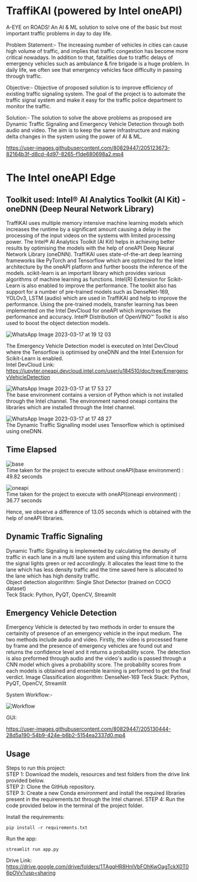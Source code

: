 # TraffiKAI (powered by Intel oneAPI)

A-EYE on ROADS!
An AI & ML solution to solve one of the basic but most important traffic problems in day to day life.  

Problem Statement:- The increasing number of vehicles in cities can cause high volume of traffic, and implies that traffic congestion has become more critical nowadays. In addition to that, fatalities due to traffic delays of emergency vehicles such as ambulance & fire brigade is a huge problem. In daily life, we often see that emergency vehicles face difficulty in passing through traffic.

Objective:- Objective of proposed solution is to improve efficiency of existing traffic signaling system. The goal of the project is to automate the traffic signal system and make it easy for the traffic police department to monitor the traffic.

Solution:- The solution to solve the above problems as proposed are Dynamic Traffic Signaling and Emergency Vehicle Detection through both audio and video. The aim is to keep the same infrastructure and making delta changes in the system using the power of AI & ML.

https://user-images.githubusercontent.com/80829447/205123673-82164b3f-d8cd-4d97-8265-f1de680698a2.mp4  

# The Intel oneAPI Edge  
## Toolkit used: Intel® AI Analytics Toolkit (AI Kit) - oneDNN (Deep Neural Network Library)
TraffiKAI uses multiple memory intensive machine learning models which increases the runtime by a significant amount causing a delay in the processing of the input videos on the systems with limited processing power. The Intel® AI Analytics Toolkit (AI Kit) helps in achieving better results by optimising the models with the help of oneAPI Deep Neural Network Library (oneDNN). TraffiKAI uses state-of-the-art deep learning frameworks like PyTorch and Tensorflow which are optimized for the Intel architecture by the oneAPI platform and further boosts the inference of the models. scikit-learn is an important library which provides various algorithms of machine learning as functions. Intel(R) Extension for Scikit-Learn is also enabled to improve the performance. The toolkit also has support for a number of pre-trained models such as DenseNet-169, YOLOv3, LSTM (audio) which are used in TraffiKAI and help to improve the performance. Using the pre-trained models, transfer learning has been implemented on the Intel DevCloud for oneAPI which improvises the performance and accuracy. Intel® Distribution of OpenVINO™ Toolkit is also used to boost the object detection models.

![WhatsApp Image 2023-03-17 at 19 12 03](https://user-images.githubusercontent.com/80829447/225927241-274a2524-7f6c-4070-a0d9-98c323a91e4d.jpg)

The Emergency Vehicle Detection model is executed on Intel DevCloud where the Tensorflow is optimised by oneDNN and the Intel Extension for Scikit-Learn is enabled.  
Intel DevCloud Link: https://jupyter.oneapi.devcloud.intel.com/user/u184510/doc/tree/EmergencyVehicleDetection 

![WhatsApp Image 2023-03-17 at 17 53 27](https://user-images.githubusercontent.com/80829447/225928507-7d0b7666-016e-48f8-b62b-60177941fcbf.jpg)  
The base environment contains a version of Python which is not installed through the Intel channel. The environment named oneapi contains the libraries which are installed through the Intel channel. 

![WhatsApp Image 2023-03-17 at 17 48 27](https://user-images.githubusercontent.com/80829447/225928512-ef24a2a3-c707-41c1-a6eb-76fbf5d2eeef.jpg)  
The Dynamic Traffic Signalling model uses Tensorflow which is optimised using oneDNN.  

## Time Elapsed  


![base](https://user-images.githubusercontent.com/80829447/225929189-425d3277-11e8-4cdb-a4c6-8e8ceb4b07d7.jpg)  
Time taken for the project to execute without oneAPI(base environment) : 49.82 seconds

![oneapi](https://user-images.githubusercontent.com/80829447/225929182-e8ed05c0-374d-4fcf-997f-c4b00f38904d.jpg)  
Time taken for the project to execute with oneAPI(oneapi environment) : 36.77 seconds  

Hence, we observe a difference of 13.05 seconds which is obtained with the help of oneAPI libraries.  

  
  
## Dynamic Traffic Signaling
Dynamic Traffic Signaling is implemented by calculating the density of traffic in each lane in a multi lane system and using this information it turns the signal lights green or red accordingly. It allocates the least time to the lane which has less density traffic and the time saved here is allocated to the lane which has high density traffic.  
Object detection alogorithm: Single Shot Detector (trained on COCO dataset)  
Teck Stack: Python, PyQT, OpenCV, Streamlit

## Emergency Vehicle Detection
Emergency Vehicle is detected by two methods in order to ensure the certainity of presence of an emergency vehicle in the input medium. The two methods include audio and video. Firstly, the video is processed frame by frame and the presence of emergency vehicles are found out and returns the confidence level and it returns a probability score.
The detection is also preformed through audio and the video's audio is passed through a CNN model which gives a probability score.
The probability scores from each models is obtained and ensemble learning is performed to get the final verdict.
Image Classification alogorithm: DenseNet-169 
Teck Stack: Python, PyQT, OpenCV, Streamlit

System Workflow:-  

![Workflow](https://user-images.githubusercontent.com/80829447/205130227-27c7a87d-dcd4-44b2-a248-9f9dc7bbba03.jpg)

GUI:  


https://user-images.githubusercontent.com/80829447/205130444-28d5a190-54b9-424e-b6b2-5154ea2337d0.mp4  

## Usage 

Steps to run this project:  
STEP 1: Download the models, resources and test folders from the drive link provided below.  
STEP 2: Clone the GitHub repository.  
STEP 3: Create a new Conda environment and install the required libraries present in the requirements.txt through the Intel channel.
STEP 4: Run the code provided below in the terminal of the project folder.

Install the requirements:
```
pip install -r requirements.txt
```

Run the app:
```
streamlit run app.py
```

Drive Link: https://drive.google.com/drive/folders/1TAgqHR8HnlVbFOhKwOagTckX0T06pOVv?usp=sharing 

